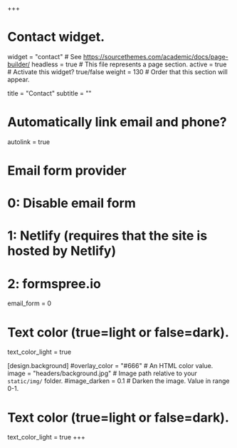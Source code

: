 +++
# Contact widget.
widget = "contact"  # See https://sourcethemes.com/academic/docs/page-builder/
headless = true  # This file represents a page section.
active = true  # Activate this widget? true/false
weight = 130  # Order that this section will appear.

title = "Contact"
subtitle = ""

# Automatically link email and phone?
autolink = true

# Email form provider
#   0: Disable email form
#   1: Netlify (requires that the site is hosted by Netlify)
#   2: formspree.io
email_form = 0

# Text color (true=light or false=dark).
  text_color_light = true

[design.background]
  #overlay_color = "#666"  # An HTML color value.
  image = "headers/background.jpg"  # Image path relative to your `static/img/` folder.
  #image_darken = 0.1  # Darken the image. Value in range 0-1.
# Text color (true=light or false=dark).
  text_color_light = true
+++


